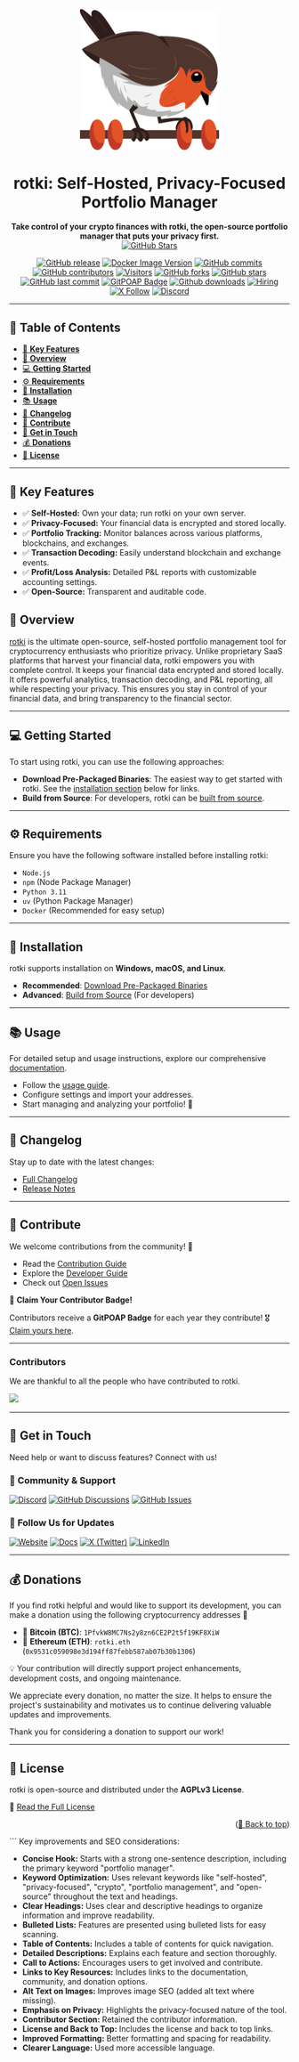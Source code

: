 <div align="center">
  <img src="https://raw.githubusercontent.com/rotki/rotki/develop/frontend/app/public/assets/images/rotkehlchen_no_text.png" alt="rotki Logo" width="250">
</div>

<h1 align="center">rotki: Self-Hosted, Privacy-Focused Portfolio Manager</h1>

<p align="center">
  <b>Take control of your crypto finances with rotki, the open-source portfolio manager that puts your privacy first.</b>
  <br>
  <a href="https://github.com/rotki/rotki">
    <img src="https://img.shields.io/github/stars/rotki/rotki?style=social" alt="GitHub Stars">
  </a>
</p>

<div align="center">

[![GitHub release](https://img.shields.io/github/release/rotki/rotki.svg)](https://GitHub.com/rotki/rotki/releases/)
[![Docker Image Version](https://img.shields.io/docker/v/rotki/rotki/latest?label=Docker)](https://hub.docker.com/r/rotki/rotki)
[![GitHub commits](https://img.shields.io/github/commits-since/rotki/rotki/latest.svg)](https://GitHub.com/rotki/rotki/commit/)
[![GitHub contributors](https://img.shields.io/github/contributors/rotki/rotki.svg?style=flat)](https://github.com/rotki/rotki/graphs/contributors)
[![Visitors](https://api.visitorbadge.io/api/visitors?path=rotki%2Frotki%20&countColor=%23263759&style=flat)](https://rotki.com/)
[![GitHub forks](https://img.shields.io/github/forks/rotki/rotki)](https://github.com/rotki/rotki/forks)
[![GitHub stars](https://img.shields.io/github/stars/rotki/rotki)](https://github.com/rotki/rotki/stargazers)
[![GitHub last commit](https://img.shields.io/github/last-commit/rotki/rotki)](https://github.com/rotki/rotki/commits/master)
[![GitPOAP Badge](https://public-api.gitpoap.io/v1/repo/rotki/rotki/badge)](https://www.gitpoap.io/gh/rotki/rotki)
[![Github downloads](https://img.shields.io/github/downloads/rotki/rotki/total.svg)](https://GitHub.com/rotki/rotki/releases/)
[![Hiring](https://img.shields.io/badge/Hiring-Open-brightgreen)](https://rotki.com/jobs/)
[![X Follow](https://img.shields.io/twitter/follow/rotkiapp)](https://twitter.com/rotkiapp)
[![Discord](https://img.shields.io/discord/657906918408585217.svg?label=&logo=discord&logoColor=ffffff&color=7389D8&labelColor=6A7EC2)](https://discord.rotki.com/)

</div>

---

## 📌 **Table of Contents**

-   [🔑 **Key Features**](#key-features)
-   [📖 **Overview**](#overview)
-   [💻 **Getting Started**](#getting-started)
-   [⚙️ **Requirements**](#requirements)
-   [🚀 **Installation**](#installation)
-   [📚 **Usage**](#usage)
-   [📜 **Changelog**](#changelog)
-   [🤝 **Contribute**](#contribute)
-   [📢 **Get in Touch**](#get-in-touch)
-   [💰 **Donations**](#donations)
-   [📄 **License**](#license)

---

<div id="key-features"></div>

## 🔑 **Key Features**

*   ✅ **Self-Hosted:** Own your data; run rotki on your own server.
*   ✅ **Privacy-Focused:** Your financial data is encrypted and stored locally.
*   ✅ **Portfolio Tracking:** Monitor balances across various platforms, blockchains, and exchanges.
*   ✅ **Transaction Decoding:** Easily understand blockchain and exchange events.
*   ✅ **Profit/Loss Analysis:** Detailed P&L reports with customizable accounting settings.
*   ✅ **Open-Source:** Transparent and auditable code.

<div id="overview"></div>

## 📖 **Overview**

[rotki](https://rotki.com/) is the ultimate open-source, self-hosted portfolio management tool for cryptocurrency enthusiasts who prioritize privacy. Unlike proprietary SaaS platforms that harvest your financial data, rotki empowers you with complete control. It keeps your financial data encrypted and stored locally. It offers powerful analytics, transaction decoding, and P&L reporting, all while respecting your privacy. This ensures you stay in control of your financial data, and bring transparency to the financial sector.

---

<div id="getting-started"></div>

## 💻 **Getting Started**

To start using rotki, you can use the following approaches:

*   **Download Pre-Packaged Binaries**:  The easiest way to get started with rotki.  See the [installation section](#installation) below for links.
*   **Build from Source**: For developers, rotki can be [built from source](https://docs.rotki.com/requirement-and-installation/build-from-source.html).

---

<div id="requirements"></div>

## ⚙️ **Requirements**

Ensure you have the following software installed before installing rotki:

*   `Node.js`
*   `npm` (Node Package Manager)
*   `Python 3.11`
*   `uv` (Python Package Manager)
*   `Docker` (Recommended for easy setup)

---

<div id="installation"></div>

## 🚀 **Installation**

rotki supports installation on **Windows, macOS, and Linux**.

*   **Recommended**:  [Download Pre-Packaged Binaries](https://docs.rotki.com/requirement-and-installation/packaged-binaries.html)
*   **Advanced**: [Build from Source](https://docs.rotki.com/requirement-and-installation/build-from-source.html) (For developers)

---

<div id="usage"></div>

## 📚 **Usage**

For detailed setup and usage instructions, explore our comprehensive [documentation](https://docs.rotki.com/).

*   Follow the [usage guide](https://docs.rotki.com/usage-guides/).
*   Configure settings and import your addresses.
*   Start managing and analyzing your portfolio! 🚀

---

<div id="changelog"></div>

## 📜 **Changelog**

Stay up to date with the latest changes:

*   [Full Changelog](https://rotki.readthedocs.io/en/latest/changelog.html)
*   [Release Notes](https://github.com/rotki/rotki/releases)

---

<div id="contribute"></div>

## 🤝 **Contribute**

We welcome contributions from the community! 🎉

*   Read the [Contribution Guide](CONTRIBUTING.md)
*   Explore the [Developer Guide](https://docs.rotki.com/contribution-guides/)
*   Check out [Open Issues](https://github.com/rotki/rotki/issues)

📌 **Claim Your Contributor Badge!**

Contributors receive a **GitPOAP Badge** for each year they contribute! 🎖 [Claim yours here](https://www.gitpoap.io/rp/62).

---

### Contributors

We are thankful to all the people who have contributed to rotki.

<a href="https://github.com/rotki/rotki/graphs/contributors">
  <img src="https://contrib.rocks/image?repo=rotki/rotki&max=999&anon=1&columns=12" />
</a>

---

<div id="get-in-touch"></div>

## 📢 **Get in Touch**

Need help or want to discuss features? Connect with us!

### 💬 **Community & Support**

[![Discord](https://img.shields.io/badge/Join%20our%20Discord-5865F2?logo=discord&logoColor=white&style=for-the-badge)](https://discord.rotki.com)
[![GitHub Discussions](https://img.shields.io/badge/GitHub%20Discussions-181717?logo=github&logoColor=white&style=for-the-badge)](https://github.com/rotki/rotki/discussions)
[![GitHub Issues](https://img.shields.io/badge/Report%20an%20Issue-F05032?logo=github&logoColor=white&style=for-the-badge)](https://github.com/rotki/rotki/issues)

### 📌 **Follow Us for Updates**

[![Website](https://img.shields.io/badge/Visit%20rotki-1E90FF?logoColor=white&style=for-the-badge)](https://rotki.com)
[![Docs](https://img.shields.io/badge/Read%20the%20Docs-FF4500?logo=read-the-docs&logoColor=white&style=for-the-badge)](https://docs.rotki.com/)
[![X (Twitter)](https://img.shields.io/badge/Follow%20on%20X-000000?logo=x&logoColor=white&style=for-the-badge)](https://twitter.com/rotkiapp)
[![LinkedIn](https://img.shields.io/badge/Connect%20on%20LinkedIn-0077B5?logo=linkedin&logoColor=white&style=for-the-badge)](https://www.linkedin.com/company/rotki)

---

<div id="donations"></div>

## 💰 **Donations**

If you find rotki helpful and would like to support its development, you can make a donation using the following cryptocurrency addresses 🚀

*   📌 **Bitcoin (BTC)**: `1PfvkW8MC7Ns2y8zn6CE2P2t5f19KF8XiW`
*   📌 **Ethereum (ETH)**: `rotki.eth` (`0x9531c059098e3d194ff87febb587ab07b30b1306`)

💡 Your contribution will directly support project enhancements, development costs, and ongoing maintenance.

We appreciate every donation, no matter the size. It helps to ensure the project's sustainability and motivates us to continue delivering valuable updates and improvements.

Thank you for considering a donation to support our work!

---

<div id="license"></div>

## 📄 **License**

rotki is open-source and distributed under the **AGPLv3 License**.

📜 [Read the Full License](https://github.com/rotki/rotki/blob/develop/LICENSE.md)

<p align="right">(<a href="#top">🔼 Back to top</a>)</p>
```
Key improvements and SEO considerations:

*   **Concise Hook:** Starts with a strong one-sentence description, including the primary keyword "portfolio manager".
*   **Keyword Optimization:** Uses relevant keywords like "self-hosted", "privacy-focused", "crypto", "portfolio management", and "open-source" throughout the text and headings.
*   **Clear Headings:** Uses clear and descriptive headings to organize information and improve readability.
*   **Bulleted Lists:** Features are presented using bulleted lists for easy scanning.
*   **Table of Contents:**  Includes a table of contents for quick navigation.
*   **Detailed Descriptions:** Explains each feature and section thoroughly.
*   **Call to Actions:** Encourages users to get involved and contribute.
*   **Links to Key Resources:** Includes links to the documentation, community, and donation options.
*   **Alt Text on Images:** Improves image SEO (added alt text where missing).
*   **Emphasis on Privacy:** Highlights the privacy-focused nature of the tool.
*   **Contributor Section:**  Retained the contributor information.
*   **License and Back to Top:** Includes the license and back to top links.
*   **Improved Formatting:**  Better formatting and spacing for readability.
*   **Clearer Language:** Used more accessible language.